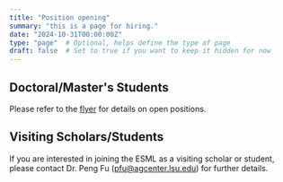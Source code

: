 ```yaml
---
title: "Position opening"
summary: "this is a page for hiring."
date: "2024-10-31T00:00:00Z"
type: "page"  # Optional, helps define the type of page
draft: false  # Set to true if you want to keep it hidden for now
---
```


## Doctoral/Master's Students

Please refer to the <a href="./flyer_graduate_LSU.pdf" target="_blank">flyer</a> for details on open positions.

## Visiting Scholars/Students

If you are interested in joining the ESML as a visiting scholar or student, please contact Dr. Peng Fu (pfu@agcenter.lsu.edu) for further details.

